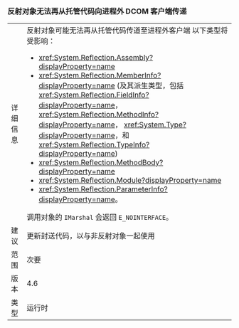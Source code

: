 ### <a name="reflection-objects-can-no-longer-be-passed-from-managed-code-to-out-of-process-dcom-clients"></a>反射对象无法再从托管代码向进程外 DCOM 客户端传递

|   |   |
|---|---|
|详细信息|反射对象可能无法再从托管代码传道至进程外客户端 以下类型将受影响：<ul><li><xref:System.Reflection.Assembly?displayProperty=name></li><li><xref:System.Reflection.MemberInfo?displayProperty=name> (及其派生类型，包括<xref:System.Reflection.FieldInfo?displayProperty=name>， <xref:System.Reflection.MethodInfo?displayProperty=name>， <xref:System.Type?displayProperty=name>，和<xref:System.Reflection.TypeInfo?displayProperty=name>)</li><li><xref:System.Reflection.MethodBody?displayProperty=name></li><li><xref:System.Reflection.Module?displayProperty=name></li><li><xref:System.Reflection.ParameterInfo?displayProperty=name>。</li></ul>调用对象的 <code>IMarshal</code> 会返回 <code>E_NOINTERFACE</code>。|
|建议|更新封送代码，以与非反射对象一起使用|
|范围|次要|
|版本|4.6|
|类型|运行时|

